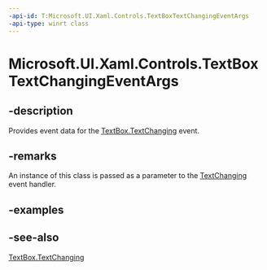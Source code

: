 ```yaml
---
-api-id: T:Microsoft.UI.Xaml.Controls.TextBoxTextChangingEventArgs
-api-type: winrt class
---
```


<!-- Class syntax.
public class TextBoxTextChangingEventArgs : Windows.UI.Xaml.Controls.ITextBoxTextChangingEventArgs, Windows.UI.Xaml.Controls.ITextBoxTextChangingEventArgs2
-->

# Microsoft.UI.Xaml.Controls.TextBoxTextChangingEventArgs

## -description
Provides event data for the [TextBox.TextChanging](textbox_textchanging.md) event.

## -remarks
An instance of this class is passed as a parameter to the [TextChanging](textbox_textchanging.md) event handler.

## -examples

## -see-also
[TextBox.TextChanging](textbox_textchanging.md)
